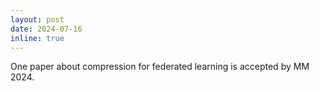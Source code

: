 ```yaml
---
layout: post
date: 2024-07-16
inline: true
---
```


One paper about compression for federated learning is accepted by MM 2024.
